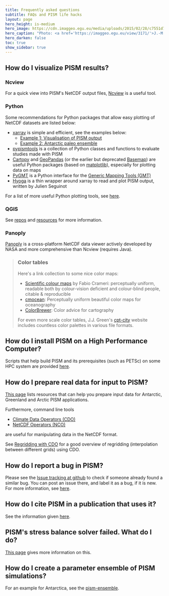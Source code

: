 ```yaml
---
title: Frequently asked questions
subtitle: FAQs and PISM life hacks
layout: page
hero_height: is-medium
hero_image: https://cdn.imaggeo.egu.eu/media/uploads/2015/02/28/c7551d79e7f144911384c731d08cdedd.jpg
hero_caption: "Photo: <a href='https://imaggeo.egu.eu/view/3171/'>J.-M. Nasse / imaggeo </a>"
hero_darken: false
toc: true
show_sidebar: true
---
```


## How do I visualize PISM results?

### Ncview

For a quick view into PISM's NetCDF output files, [Ncview](http://meteora.ucsd.edu/~pierce/ncview_home_page.html) is a useful
tool.

### Python

Some recommendations for Python packages that allow easy plotting of NetCDF datasets are listed below:
- [xarray](http://xarray.pydata.org/) is simple and efficient, see the examples below:
    - [Example 1: Visualisation of PISM output](https://nbviewer.org/github/pism/pism.github.io/blob/main/jupyter/pism_visualisation_python.ipynb)
    - [Example 2: Antarctic paleo ensemble](https://gallery.pangeo.io/repos/ldeo-glaciology/pangeo-glaciology-examples/04_paleo_PISM.html)
- [<i class="fab fa-github fa-lg"></i> pypismtools](https://github.com/pism/pypismtools) is a collection of Python classes and functions to evaluate studies made with PISM
- [Cartopy](https://scitools.org.uk/cartopy/) and [GeoPandas](https://geopandas.org) (or the earlier but deprecated [Basemap](https://matplotlib.org/basemap/index.html)) are useful Python packages (based on [matplotlib](https://matplotlib.org/)), especially for plotting data on maps
- [PyGMT](https://www.pygmt.org/) is a Python interface for the [Generic Mapping Tools (GMT)](https://www.generic-mapping-tools.org/)
- [Hyoga](https://hyoga.readthedocs.io) is a thin wrapper around xarray to read and plot PISM output, written by Julien Seguinot

For a list of more useful Python plotting tools, see [here](http://www.marknagelberg.com/overview-python-and-non-python-mapping-tools-for-data-scientists/).

### QGIS 

See [<i class="fab fa-github fa-lg"></i> repos](https://github.com/pism/pism-qgis) and [<i class="fab fa-github fa-lg"></i> resources](https://github.com/pism/QGIS-Resources) for more information.

### Panoply
[Panoply](https://www.giss.nasa.gov/tools/panoply/) is a cross-platform NetCDF data viewer actively developed by NASA and more comprehensive than Ncview (requires Java).

> ### Color tables
> Here's a link collection to some nice color maps:
> - [Scientific colour maps](https://www.fabiocrameri.ch/colourmaps/) by Fabio Crameri: perceptually uniform, readable both by colour-vision deficient and colour-blind people, citable & reproducible
> - [cmocean](https://matplotlib.org/cmocean/): Perceptually uniform beautiful color maps for oceanography
> - [ColorBrewer](https://colorbrewer2.org/): Color advice for cartography
>
> For even more scale color tables, J.J. Green's [cpt-city](http://soliton.vm.bytemark.co.uk/pub/cpt-city/) website includes countless color palettes in various file formats.


## How do I install PISM on a High Performance Computer?

Scripts that help build PISM and its prerequisites (such as PETSc) on some HPC system are provided [<i class="fab fa-github fa-lg"></i> here](https://github.com/pism/pism-builds).

## How do I prepare real data for input to PISM?

[This page](/data/) lists resources that can help you prepare input data for Antarctic, Greenland and Arctic PISM applications.

Furthermore, command line tools

- [Climate Data Operators (CDO)](https://code.mpimet.mpg.de/projects/cdo)
- [NetCDF Operators (NCO)](http://nco.sourceforge.net/)

are useful for manipulating data in the NetCDF format.

See [Regridding with CDO](https://www.climate-cryosphere.org/wiki/index.php?title=Regridding_with_CDO)
for a good overview of regridding (interpolation between different grids) using CDO.

## How do I report a bug in PISM?

Please see the [<i class="fab fa-github fa-lg"></i> Issue tracking at github](https://github.com/pism/pism/issues) to check if someone already found a similar bug. You can post an issue there, and label it as a bug, if it is new. For more information, see [here](https://www.pism.io/docs/contributing/bug-reporting.html). 

## How do I cite PISM in a publication that uses it?

See the information given [here](/citing/).

## PISM's stress balance solver failed. What do I do?

[This page](/faq_stress_balance_error/) gives more information on this.

## How do I create a parameter ensemble of PISM simulations?

For an example for Antarctica, see the [<i class="fab fa-github fa-lg"></i> pism-ensemble](https://github.com/pism/pism-ensemble).




